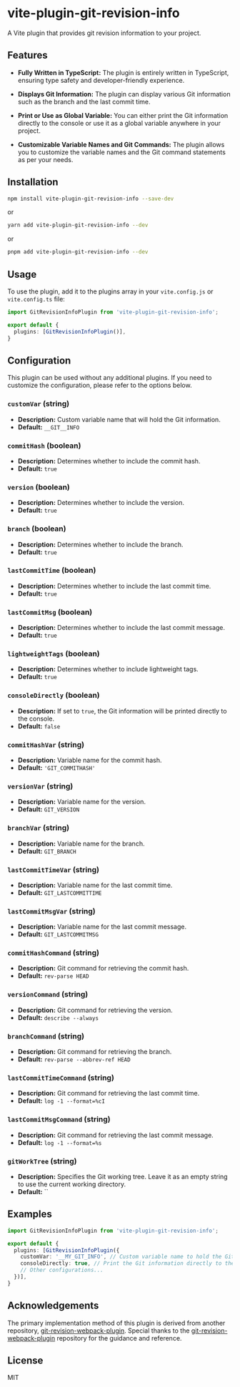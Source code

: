 # vite-plugin-git-revision-info


A Vite plugin that provides git revision information to your project.

## Features

- **Fully Written in TypeScript:** The plugin is entirely written in TypeScript, ensuring type safety and developer-friendly experience.
- **Displays Git Information:** The plugin can display various Git information such as the branch and the last commit time.
- **Print or Use as Global Variable:** You can either print the Git information directly to the console or use it as a global variable anywhere in your project.

- **Customizable Variable Names and Git Commands:** The plugin allows you to customize the variable names and the Git command statements as per your needs.


## Installation

```sh
npm install vite-plugin-git-revision-info --save-dev
```
or

```sh
yarn add vite-plugin-git-revision-info --dev
```
or

```sh
pnpm add vite-plugin-git-revision-info --dev
```

## Usage

To use the plugin, add it to the plugins array in your `vite.config.js` or `vite.config.ts` file:

```ts
import GitRevisionInfoPlugin from 'vite-plugin-git-revision-info';

export default {
  plugins: [GitRevisionInfoPlugin()],
}

```

## Configuration

This plugin can be used without any additional plugins. If you need to customize the configuration, please refer to the options below.

### `customVar` (string)
- **Description:** Custom variable name that will hold the Git information.
- **Default:** `__GIT__INFO`
### `commitHash` (boolean)
- **Description:** Determines whether to include the commit hash.
- **Default:** `true`

### `version` (boolean)
- **Description:** Determines whether to include the version.
- **Default:** `true`

### `branch` (boolean)
- **Description:** Determines whether to include the branch.
- **Default:** `true`

### `lastCommitTime` (boolean)
- **Description:** Determines whether to include the last commit time.
- **Default:** `true`

### `lastCommitMsg` (boolean)
- **Description:** Determines whether to include the last commit message.
- **Default:** `true`

### `lightweightTags` (boolean)
- **Description:** Determines whether to include lightweight tags.
- **Default:** `true`

### `consoleDirectly` (boolean)
- **Description:** If set to `true`, the Git information will be printed directly to the console.
- **Default:** `false`

### `commitHashVar` (string)
- **Description:** Variable name for the commit hash.
- **Default:** `'GIT_COMMITHASH'`

### `versionVar` (string)
- **Description:** Variable name for the version.
- **Default:** `GIT_VERSION`

### `branchVar` (string)
- **Description:** Variable name for the branch.
- **Default:** `GIT_BRANCH`

### `lastCommitTimeVar` (string)
- **Description:** Variable name for the last commit time.
- **Default:** `GIT_LASTCOMMITTIME`

### `lastCommitMsgVar` (string)
- **Description:** Variable name for the last commit message.
- **Default:** `GIT_LASTCOMMITMSG`

### `commitHashCommand` (string)
- **Description:** Git command for retrieving the commit hash.
- **Default:** `rev-parse HEAD`

### `versionCommand` (string)
- **Description:** Git command for retrieving the version.
- **Default:** `describe --always`

### `branchCommand` (string)
- **Description:** Git command for retrieving the branch.
- **Default:** `rev-parse --abbrev-ref HEAD`

### `lastCommitTimeCommand` (string)
- **Description:** Git command for retrieving the last commit time.
- **Default:** `log -1 --format=%cI`

### `lastCommitMsgCommand` (string)
- **Description:** Git command for retrieving the last commit message.
- **Default:** `log -1 --format=%s`

### `gitWorkTree` (string)
- **Description:** Specifies the Git working tree. Leave it as an empty string to use the current working directory.
- **Default:** ``

## Examples
```ts
import GitRevisionInfoPlugin from 'vite-plugin-git-revision-info';

export default {
  plugins: [GitRevisionInfoPlugin({
    customVar: '__MY_GIT_INFO', // Custom variable name to hold the Git information
    consoleDirectly: true, // Print the Git information directly to the console
    // Other configurations...
  })],
}
```
## Acknowledgements

The primary implementation method of this plugin is derived from another repository, [git-revision-webpack-plugin](https://github.com/pirelenito/git-revision-webpack-plugin). Special thanks to the [git-revision-webpack-plugin](https://github.com/pirelenito/git-revision-webpack-plugin) repository for the guidance and reference.



## License
MIT

